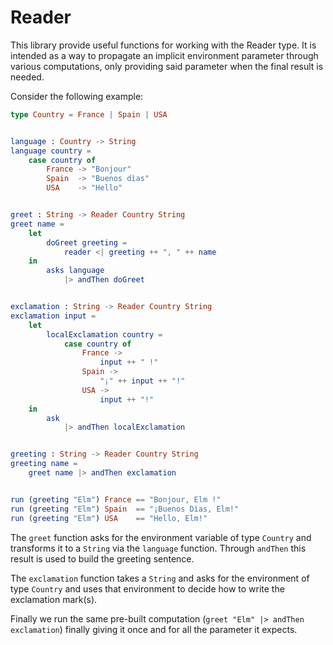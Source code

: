 Reader
======

This library provide useful functions for working with the Reader type.
It is intended as a way to propagate an implicit environment parameter through
various computations, only providing said parameter when the final result is needed.

Consider the following example:

```elm
type Country = France | Spain | USA


language : Country -> String
language country =
    case country of
        France -> "Bonjour"
        Spain  -> "Buenos dìas"
        USA    -> "Hello"


greet : String -> Reader Country String
greet name =
    let
        doGreet greeting =
            reader <| greeting ++ ", " ++ name
    in
        asks language
            |> andThen doGreet


exclamation : String -> Reader Country String
exclamation input =
    let
        localExclamation country =
            case country of
                France ->
                    input ++ " !"
                Spain ->
                    "¡" ++ input ++ "!"
                USA ->
                    input ++ "!"
    in
        ask
            |> andThen localExclamation


greeting : String -> Reader Country String
greeting name =
    greet name |> andThen exclamation


run (greeting "Elm") France == "Bonjour, Elm !"
run (greeting "Elm") Spain  == "¡Buenos Dìas, Elm!"
run (greeting "Elm") USA    == "Hello, Elm!"
```

The `greet` function asks for the environment variable of type `Country` and transforms it to a `String`
via the `language` function. Through `andThen` this result is used to build the greeting sentence.

The `exclamation` function takes a `String` and asks for the environment of type `Country` and uses
that environment to decide how to write the exclamation mark(s).

Finally we run the same pre-built computation (`greet "Elm" |> andThen exclamation`) finally giving it once
and for all the parameter it expects.
